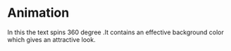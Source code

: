 # Animation

In this the text spins 360 degree .It contains an effective background color which gives an attractive look.
